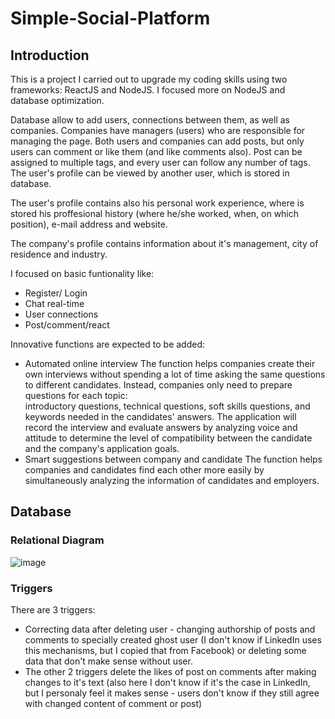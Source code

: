 # Simple-Social-Platform
## Introduction
This is a project I carried out to upgrade my coding skills using two frameworks: ReactJS and NodeJS. I focused more on NodeJS and database optimization.

Database allow to add users, connections between them, as well as companies. Companies have managers (users) who are responsible for managing the page. Both users and companies can add posts, but only users can comment or like them (and like comments also). Post can be assigned to multiple tags, and every user can follow any number of tags. The user's profile can be viewed by another user, which is stored in database.

The user's profile contains also his personal work experience, where is stored his proffesional history (where he/she worked, when, on which position), e-mail address and website.

The company's profile contains information about it's management, city of residence and industry.

I focused on basic funtionality like:
- Register/ Login
- Chat real-time
- User connections
- Post/comment/react
  
Innovative functions are expected to be added:
- Automated online interview
  The function helps companies create their own interviews without spending a lot of time asking the same questions to different candidates. Instead, companies only need to prepare questions for each topic:   
    introductory questions, technical questions, soft skills questions, and keywords needed in the candidates' answers. The application will record the interview and evaluate answers by analyzing voice and       
    attitude to determine the level of compatibility between the candidate and the company's application goals.
- Smart suggestions between company and candidate
  The function helps companies and candidates find each other more easily by simultaneously analyzing the information of candidates and employers.

## Database
### Relational Diagram
![image](https://github.com/Khanh-BangPham/Social-Platform/assets/77458357/7db0f4fa-e117-43c7-af67-0a37e5d0c635)
### Triggers
There are 3 triggers:

- Correcting data after deleting user - changing authorship of posts and comments to specially created ghost user (I don't know if LinkedIn uses this mechanisms, but I copied that from Facebook) or deleting some data that don't make sense without user.
- The other 2 triggers delete the likes of post on comments after making changes to it's text (also here I don't know if it's the case in LinkedIn, but I personaly feel it makes sense - users don't know if they still agree with changed content of comment or post)
